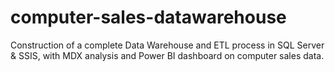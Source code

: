 # computer-sales-datawarehouse
Construction of a complete Data Warehouse and ETL process in SQL Server &amp; SSIS, with MDX analysis and Power BI dashboard on computer sales data.
